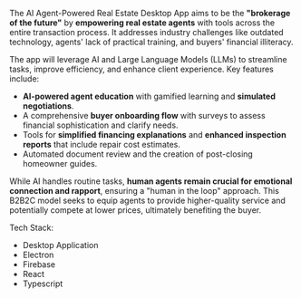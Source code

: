 The AI Agent-Powered Real Estate Desktop App aims to be the **"brokerage of the future"** by **empowering real estate agents** with tools across the entire transaction process. It addresses industry challenges like outdated technology, agents' lack of practical training, and buyers' financial illiteracy.

The app will leverage AI and Large Language Models (LLMs) to streamline tasks, improve efficiency, and enhance client experience. Key features include:

* **AI-powered agent education** with gamified learning and **simulated negotiations**.  
* A comprehensive **buyer onboarding flow** with surveys to assess financial sophistication and clarify needs.  
* Tools for **simplified financing explanations** and **enhanced inspection reports** that include repair cost estimates.  
* Automated document review and the creation of post-closing homeowner guides.

While AI handles routine tasks, **human agents remain crucial for emotional connection and rapport**, ensuring a "human in the loop" approach. This B2B2C model seeks to equip agents to provide higher-quality service and potentially compete at lower prices, ultimately benefiting the buyer.

Tech Stack:

* Desktop Application  
* Electron  
* Firebase  
* React  
* Typescript

